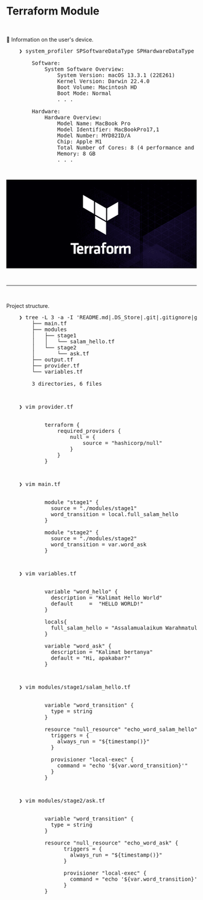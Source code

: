 # Terraform Module

&nbsp;

&#x1F516; Information on the user's device.<br />
<pre>
    ❯ system_profiler SPSoftwareDataType SPHardwareDataType

        Software:
            System Software Overview:
                System Version: macOS 13.3.1 (22E261)
                Kernel Version: Darwin 22.4.0
                Boot Volume: Macintosh HD
                Boot Mode: Normal    
                . . .

        Hardware:
            Hardware Overview:
                Model Name: MacBook Pro
                Model Identifier: MacBookPro17,1
                Model Number: MYD82ID/A
                Chip: Apple M1
                Total Number of Cores: 8 (4 performance and 4 efficiency)
                Memory: 8 GB
                . . .
</pre>

&nbsp;

<div align="center">
    <img src="./gambar-petunjuk/ss_terraform_logo_black.png" alt="ss_terraform_logo_black" style="display: block; margin: 0 auto;">
</div> 

&nbsp;

---

&nbsp;

Project structure.
<pre>
    ❯ tree -L 3 -a -I 'README.md|.DS_Store|.git|.gitignore|gambar-petunjuk|.terraform|*.hcl|*.tfstate|*.tfstate.backup' ./
        ├── main.tf
        ├── modules
        │   ├── stage1
        │   │   └── salam_hello.tf
        │   └── stage2
        │       └── ask.tf
        ├── output.tf
        ├── provider.tf
        └── variables.tf

        3 directories, 6 files
</pre>

&nbsp;

<pre>
    ❯ vim provider.tf


            terraform {
                required_providers {
                    null = {
                        source = "hashicorp/null"
                    }
                }
            }
</pre>

&nbsp;

<pre>
    ❯ vim main.tf


            module "stage1" {
              source = "./modules/stage1"
              word_transition = local.full_salam_hello
            }
            
            module "stage2" {
              source = "./modules/stage2"
              word_transition = var.word_ask
            }
</pre>

&nbsp;

<pre>
    ❯ vim variables.tf


            variable "word_hello" {
              description = "Kalimat Hello World"
              default     =  "HELLO WORLD!"
            }
            
            locals{
              full_salam_hello = "Assalamualaikum Warahmatullah Wabarakatuh, ${var.word_hello}"
            }
            
            variable "word_ask" {
              description = "Kalimat bertanya"
              default = "Hi, apakabar?"
            }
</pre>

&nbsp;

<pre>
    ❯ vim modules/stage1/salam_hello.tf


            variable "word_transition" {
              type = string
            }
            
            resource "null_resource" "echo_word_salam_hello" {
              triggers = {
                always_run = "${timestamp()}"
              }
            
              provisioner "local-exec" {
                command = "echo '${var.word_transition}'"
              }
            }
</pre>

&nbsp;

<pre>
    ❯ vim modules/stage2/ask.tf


            variable "word_transition" {
              type = string
            }
            
            resource "null_resource" "echo_word_ask" {
                  triggers = {
                    always_run = "${timestamp()}"
                  }    
                  
                  provisioner "local-exec" {
                    command = "echo '${var.word_transition}'"
                  }
            }
</pre>

&nbsp;



&nbsp;


&nbsp;


&nbsp;